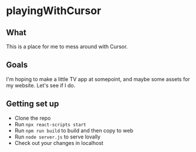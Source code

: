 # playingWithCursor

## What
This is a place for me to mess around with Cursor.

## Goals
I'm hoping to make a little TV app at somepoint, and maybe some assets for my website. Let's see if I do.

## Getting set up
- Clone the repo
- Run `npx react-scripts start`
- Run `npm run build` to build and then copy to web
- Run `node server.js` to serve lovally 
- Check out your changes in localhost


